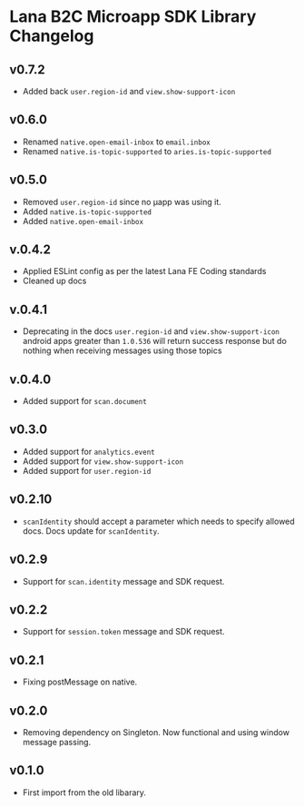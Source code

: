 # Lana B2C Microapp SDK Library Changelog

## v0.7.2
- Added back `user.region-id` and `view.show-support-icon`

## v0.6.0
- Renamed `native.open-email-inbox` to `email.inbox`
- Renamed `native.is-topic-supported` to `aries.is-topic-supported`

## v0.5.0
- Removed `user.region-id` since no µapp was using it.
- Added `native.is-topic-supported`
- Added `native.open-email-inbox`

## v.0.4.2
- Applied ESLint config as per the latest Lana FE Coding standards
- Cleaned up docs

## v.0.4.1
- Deprecating in the docs `user.region-id` and `view.show-support-icon` android apps greater than `1.0.536` will return success response but do nothing when receiving messages using those topics

## v.0.4.0
- Added support for `scan.document`

## v0.3.0
- Added support for `analytics.event`
- Added support for `view.show-support-icon`
- Added support for `user.region-id`

## v0.2.10

 - `scanIdentity` should accept a parameter which needs to specify allowed docs. Docs update for `scanIdentity`.

## v0.2.9

 - Support for `scan.identity` message and SDK request.

## v0.2.2

 - Support for `session.token` message and SDK request.

## v0.2.1

 - Fixing postMessage on native.

## v0.2.0

 - Removing dependency on Singleton. Now functional and using window message passing.

## v0.1.0

 - First import from the old libarary.
